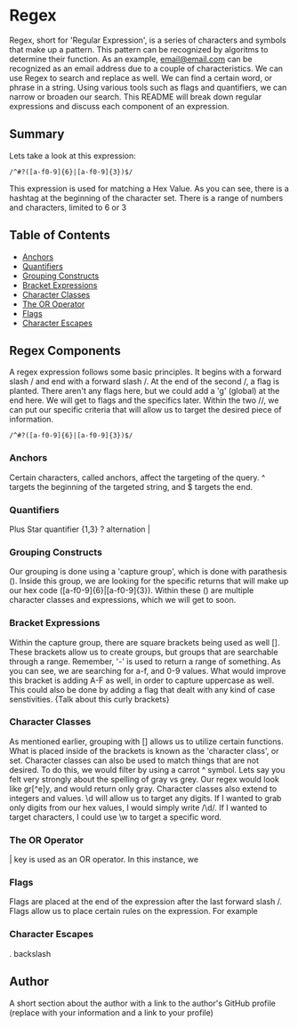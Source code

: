 # Regex

Regex, short for 'Regular Expression', is a series of characters and symbols that make up a pattern. This pattern can be recognized by algoritms to determine their function. As an example, email@email.com can be recognized as an email address due to a couple of characteristics. We can use Regex to search and replace as well. We can find a certain word, or phrase in a string. Using various tools such as flags and quantifiers, we can narrow or broaden our search. This README will break down regular expressions and discuss each component of an expression. 

## Summary

Lets take a look at this expression:

`/^#?([a-f0-9]{6}|[a-f0-9]{3})$/`

This expression is used for matching a Hex Value. As you can see, there is a hashtag at the beginning of the character set. There is a range of numbers and characters, limited to 6 or 3



## Table of Contents

- [Anchors](#anchors)
- [Quantifiers](#quantifiers)
- [Grouping Constructs](#grouping-constructs)
- [Bracket Expressions](#bracket-expressions)
- [Character Classes](#character-classes)
- [The OR Operator](#the-or-operator)
- [Flags](#flags)
- [Character Escapes](#character-escapes)

## Regex Components
A regex expression follows some basic principles. It begins with a forward slash / and end with a forward slash /. At the end of the second /, a flag is planted. There aren't any flags here, but we could add a 'g' (global) at the end here. We will get to flags and the specifics later. Within the two //, we can put our specific criteria that will allow us to target the desired piece of information. 

`/^#?([a-f0-9]{6}|[a-f0-9]{3})$/`
### Anchors
Certain characters, called anchors, affect the targeting of the query. ^ targets the beginning of the targeted string, and $ targets the end. 

### Quantifiers
Plus
Star
quantifier {1,3}
?
alternation |
### Grouping Constructs
Our grouping is done using a 'capture group', which is done with parathesis (). Inside this group, we are looking for the specific returns that will make up our hex code ([a-f0-9]{6}|[a-f0-9]{3}). Within these () are multiple character classes and expressions, which we will get to soon.


### Bracket Expressions
Within the capture group, there are square brackets being used as well []. These brackets allow us to create groups, but groups that are searchable through a range. Remember, '-' is used to return a range of something. As you can see, we are searching for a-f, and 0-9 values. What would improve this bracket is adding A-F as well, in order to capture uppercase as well. This could also be done by adding a flag that dealt with any kind of case senstivities.
{Talk about this curly brackets}

### Character Classes
As mentioned earlier, grouping with [] allows us to utilize certain functions. What is placed inside of the brackets is known as the 'character class', or set.
Character classes can also be used to match things that are not desired. To do this, we would filter by using a carrot ^ symbol. Lets say you felt very strongly about the spelling of gray vs grey. Our regex would look like gr[^e]y, and would return only gray.
Character classes also extend to integers and values. \d will allow us to target any digits. If I wanted to grab only digits from our hex values, I would simply write /\d/. If I wanted to target characters, I could use \w to target a specific word.

### The OR Operator
| key is used as an OR operator. In this instance, we 
### Flags
Flags are placed at the end of the expression after the last forward slash /. Flags allow us to place certain rules on the expression. For example 
### Character Escapes
\. backslash

## Author

A short section about the author with a link to the author's GitHub profile (replace with your information and a link to your profile)

